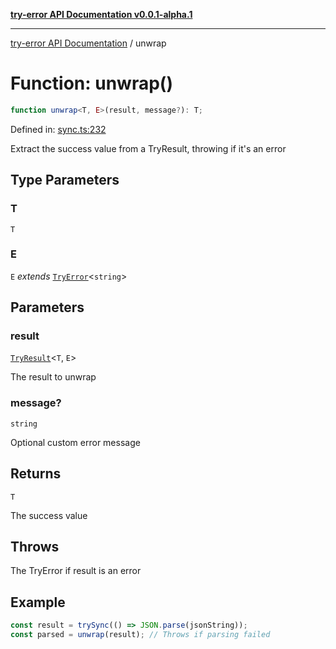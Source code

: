 [**try-error API Documentation v0.0.1-alpha.1**](../index.md)

***

[try-error API Documentation](../index.md) / unwrap

# Function: unwrap()

```ts
function unwrap<T, E>(result, message?): T;
```

Defined in: [sync.ts:232](https://github.com/oconnorjohnson/try-error/blob/e3ae0308069a4fba073f4543d527ad76373db795/src/sync.ts#L232)

Extract the success value from a TryResult, throwing if it's an error

## Type Parameters

### T

`T`

### E

`E` *extends* [`TryError`](../interfaces/TryError.md)\<`string`\>

## Parameters

### result

[`TryResult`](../type-aliases/TryResult.md)\<`T`, `E`\>

The result to unwrap

### message?

`string`

Optional custom error message

## Returns

`T`

The success value

## Throws

The TryError if result is an error

## Example

```typescript
const result = trySync(() => JSON.parse(jsonString));
const parsed = unwrap(result); // Throws if parsing failed
```

